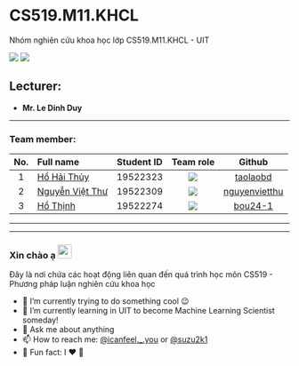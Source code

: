 # CS519.M11.KHCL
Nhóm nghiên cứu khoa học lớp CS519.M11.KHCL - UIT

![](https://img.shields.io/badge/Status-working-brightgreen) [![](https://img.shields.io/badge/Contributors-3-brightgreen)](https://github.com/TienNguyenKha/CS112.L23.KHCL---Analysis-and-Design-of-Algorithms/graphs/contributors)
## Lecturer:
- **Mr. Le Dinh Duy**
---

### Team member:
|No.| Full name         |Student ID       |Team role      |Github|
|:-:|:------------------|:---------:|:--------:|:-----------:|
| 1	|[Hồ Hải Thủy](https://www.facebook.com/suzu2k1)	| 19522323	| ![](https://img.shields.io/badge/-Leader-yellow) |[taolaobd](https://github.com/taolaobd)|
| 2	|[Nguyễn Việt Thư](https://www.facebook.com/Vietthu1303)	| 19522309	| ![](https://img.shields.io/badge/-Member-yellow)  |[nguyenvietthu](https://github.com/nguyenvietthu)|
| 3	|[Hồ Thịnh](https://www.facebook.com/bou.noppera.33)	  | 19522274	| ![](https://img.shields.io/badge/-Member-yellow)  |[bou24-1](https://github.com/bou24-1)|
---



---
### Xin chào ạ <a href="https://www.facebook.com/suzu2k1/"><img src="https://media.giphy.com/media/hvRJCLFzcasrR4ia7z/giphy.gif" width="25px"></a>
Đây là nơi chứa các hoạt động liên quan đến quá trình học môn CS519 - Phương pháp luận nghiên cứu khoa học
- 🔭 I’m currently trying to do something cool :wink:
- 🌱 I’m currently learning in UIT to become Machine Learning Scientist someday!
- 💬 Ask me about anything
- 📫 How to reach me: [@icanfeel._.you](https://www.instagram.com/icanfeel._.you/) or [@suzu2k1](https://www.facebook.com/suzu2k1/)
- :speak_no_evil: Fun fact: I :heart: :dog:

